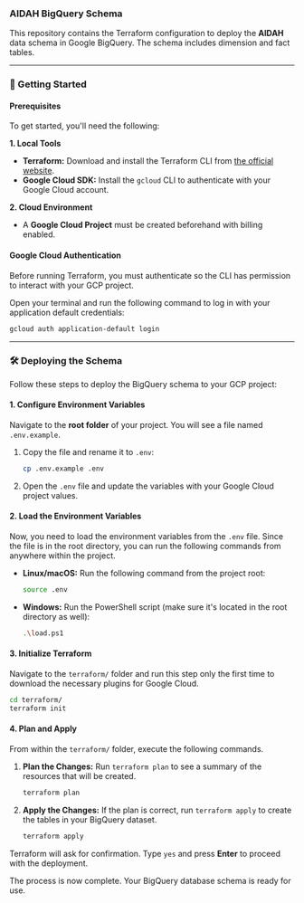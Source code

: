 ### AIDAH BigQuery Schema

This repository contains the Terraform configuration to deploy the **AIDAH** data schema in Google BigQuery. The schema includes dimension and fact tables.

-----

### 🚀 Getting Started

#### Prerequisites

To get started, you'll need the following:

**1. Local Tools**

  * **Terraform:** Download and install the Terraform CLI from [the official website](https://www.terraform.io/downloads.html).
  * **Google Cloud SDK:** Install the `gcloud` CLI to authenticate with your Google Cloud account.

**2. Cloud Environment**

  * A **Google Cloud Project** must be created beforehand with billing enabled.


#### Google Cloud Authentication

Before running Terraform, you must authenticate so the CLI has permission to interact with your GCP project.

Open your terminal and run the following command to log in with your application default credentials:

```bash
gcloud auth application-default login
```

-----

### 🛠️ Deploying the Schema

Follow these steps to deploy the BigQuery schema to your GCP project:

#### 1\. Configure Environment Variables

Navigate to the **root folder** of your project. You will see a file named `.env.example`.

1.  Copy the file and rename it to `.env`:
    ```bash
    cp .env.example .env
    ```
2.  Open the `.env` file and update the variables with your Google Cloud project values.

#### 2\. Load the Environment Variables

Now, you need to load the environment variables from the `.env` file. Since the file is in the root directory, you can run the following commands from anywhere within the project.

  * **Linux/macOS:** Run the following command from the project root:

    ```bash
    source .env
    ```

  * **Windows:** Run the PowerShell script (make sure it's located in the root directory as well):

    ```bash
    .\load.ps1
    ```

#### 3\. Initialize Terraform

Navigate to the `terraform/` folder and run this step only the first time to download the necessary plugins for Google Cloud.

```bash
cd terraform/
terraform init
```

#### 4\. Plan and Apply

From within the `terraform/` folder, execute the following commands.

1.  **Plan the Changes:** Run `terraform plan` to see a summary of the resources that will be created.

    ```bash
    terraform plan
    ```

2.  **Apply the Changes:** If the plan is correct, run `terraform apply` to create the tables in your BigQuery dataset.

    ```bash
    terraform apply
    ```

Terraform will ask for confirmation. Type `yes` and press **Enter** to proceed with the deployment.

The process is now complete. Your BigQuery database schema is ready for use.
